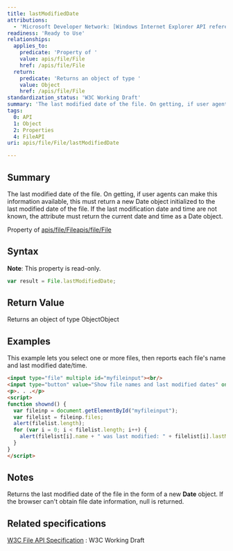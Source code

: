 ```yaml
---
title: lastModifiedDate
attributions:
  - 'Microsoft Developer Network: [Windows Internet Explorer API reference Article](http://msdn.microsoft.com/en-us/library/ie/hh828809%28v=vs.85%29.aspx)'
readiness: 'Ready to Use'
relationships:
  applies_to:
    predicate: 'Property of '
    value: apis/file/File
    href: /apis/file/File
  return:
    predicate: 'Returns an object of type '
    value: Object
    href: /apis/file/File
standardization_status: 'W3C Working Draft'
summary: 'The last modified date of the file. On getting, if user agents can make this information available, this must return a new Date object initialized to the last modified date of the file. If the last modification date and time are not known, the attribute must return the current date and time as a Date object.'
tags:
  0: API
  1: Object
  2: Properties
  4: FileAPI
uri: apis/file/File/lastModifiedDate

---
```

## Summary

The last modified date of the file. On getting, if user agents can make this information available, this must return a new Date object initialized to the last modified date of the file. If the last modification date and time are not known, the attribute must return the current date and time as a Date object.

Property of [apis/file/File](/apis/file/File)[apis/file/File](/apis/file/File)

## Syntax

**Note**: This property is read-only.

``` js
var result = File.lastModifiedDate;
```

## Return Value

Returns an object of type ObjectObject

## Examples

This example lets you select one or more files, then reports each file's name and last modified date/time.

``` html
<input type="file" multiple id="myfileinput"><br/>
<input type="button" value="Show file names and last modified dates" onclick="shownd()">
<p>. . .</p>
<script>
function shownd() {
  var fileinp = document.getElementById("myfileinput");
  var filelist = fileinp.files;
  alert(filelist.length);
  for (var i = 0; i < filelist.length; i++) {
    alert(filelist[i].name + " was last modified: " + filelist[i].lastModifiedDate);
  }
}
</script>
```

## Notes

Returns the last modified date of the file in the form of a new **Date** object. If the browser can't obtain file date information, null is returned.

## Related specifications

[W3C File API Specification](http://www.w3.org/TR/FileAPI)
:   W3C Working Draft
